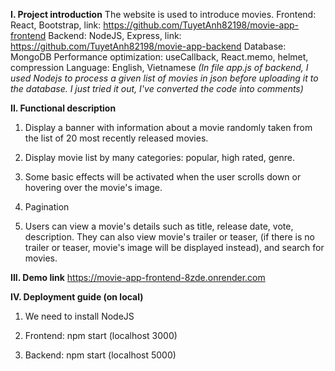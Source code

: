 **I. Project introduction**
The website is used to introduce movies.
Frontend: React, Bootstrap, link: https://github.com/TuyetAnh82198/movie-app-frontend
Backend: NodeJS, Express, link: https://github.com/TuyetAnh82198/movie-app-backend
Database: MongoDB
Performance optimization: useCallback, React.memo, helmet, compression
Language: English, Vietnamese
_(In file app.js of backend, I used Nodejs to process a given list of movies
in json before uploading it to the database. I just tried it out, I've converted the code into comments)_


**II. Functional description**

1. Display a banner with information about a movie randomly taken from the list of 20 most recently released movies.

2. Display movie list by many categories: popular, high rated, genre.

3. Some basic effects will be activated when the user scrolls down or hovering over the movie's image.

4. Pagination

5. Users can view a movie's details such as title, release date, vote, description.
They can also view movie's trailer or teaser,
(if there is no trailer or teaser, movie's image will be displayed instead),
and search for movies.


**III. Demo link**
https://movie-app-frontend-8zde.onrender.com

**IV. Deployment guide (on local)**

1. We need to install NodeJS 

2. Frontend:
npm start (localhost 3000) 

3. Backend:
npm start (localhost 5000)

